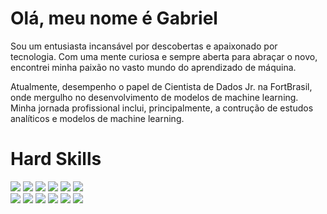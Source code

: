 # Olá, meu nome é Gabriel
Sou um entusiasta incansável por descobertas e apaixonado por tecnologia. Com uma mente curiosa e sempre aberta para abraçar o novo, encontrei minha paixão no vasto mundo do aprendizado de máquina.

Atualmente, desempenho o papel de Cientista de Dados Jr. na FortBrasil, onde mergulho no desenvolvimento de modelos de machine learning. Minha jornada profissional inclui, principalmente, a contrução de estudos analíticos e modelos de machine learning.


# Hard Skills


<div>
  <p align="left">
    <img src="https://img.shields.io/badge/Python-FFD43B?style=for-the-badge&logo=python&logoColor=blue" /> 
    <img src="https://img.shields.io/badge/Pandas-2C2D72?style=for-the-badge&logo=pandas&logoColor=white"/> 
    <img src="https://img.shields.io/badge/Apache_Spark-FFFFFF?style=for-the-badge&logo=apachespark&logoColor=#E35A16"/> 
    <img src="https://img.shields.io/badge/scikit_learn-F7931E?style=for-the-badge&logo=scikit-learn&logoColor=white"/> 
    <img src="https://img.shields.io/badge/Plotly-239120?style=for-the-badge&logo=plotly&logoColor=white"/> 
    <img src="https://img.shields.io/badge/SciPy-654FF0?style=for-the-badge&logo=SciPy&logoColor=white"/> 
    <br/>
    <img src="https://img.shields.io/badge/Databricks-FF3621?style=for-the-badge&logo=Databricks&logoColor=white "/> 
    <img src="https://img.shields.io/badge/Microsoft_SQL_Server-CC2927?style=for-the-badge&logo=microsoft-sql-server&logoColor=white" />  
    <img src="https://img.shields.io/badge/Ubuntu-E95420?style=for-the-badge&logo=ubuntu&logoColor=white" /> 
    <img src="https://img.shields.io/badge/Docker-2496ED?style=for-the-badge&logo=docker&logoColor=white" /> 
    <img src="https://img.shields.io/badge/Git-E34F26?style=for-the-badge&logo=git&logoColor=white"/>
    <img src="https://img.shields.io/badge/PowerBI-F2C811?style=for-the-badge&logo=Power%20BI&logoColor=white"/>

</div>


